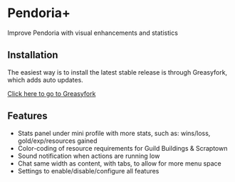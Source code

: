 # Pendoria+

Improve Pendoria with visual enhancements and statistics

## Installation

The easiest way is to install the latest stable release is through Greasyfork, which adds auto updates.

[Click here to go to Greasyfork](https://greasyfork.org/en/scripts/36141-pendoria)

## Features

- Stats panel under mini profile with more stats, such as: wins/loss, gold/exp/resources gained
- Color-coding of resource requirements for Guild Buildings & Scraptown
- Sound notification when actions are running low
- Chat same width as content, with tabs, to allow for more menu space
- Settings to enable/disable/configure all features
